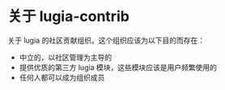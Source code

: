# 关于 lugia-contrib

关于 lugia 的社区贡献组织。这个组织应该为以下目的而存在：

- 中立的，以社区管理为主导的
- 提供优质的第三方 lugia 模块，这些模块应该是用户频繁使用的
- 任何人都可以成为组织成员
